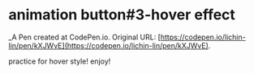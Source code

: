 # animation button#3-hover effect
 _A Pen created at CodePen.io. Original URL: [https://codepen.io/lichin-lin/pen/kXJWvE](https://codepen.io/lichin-lin/pen/kXJWvE).

 practice for hover style! enjoy!